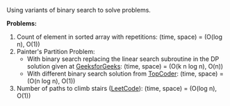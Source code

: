 Using variants of binary search to solve problems.

**Problems:**
1. Count of element in sorted array with repetitions: (time, space) = (O(log n), O(1))
2. Painter's Partition Problem:
    - With binary search replacing the linear search subroutine in the DP solution given at [GeeksforGeeks]((https://www.geeksforgeeks.org/painters-partition-problem/)): (time, space) = (O(k n log n), O(n))
    - With different binary search solution from [TopCoder](https://www.topcoder.com/community/competitive-programming/tutorials/binary-search/):  (time, space) = (O(n log n), O(1))
3. Number of paths to climb stairs ([LeetCode](https://leetcode.com/problems/climbing-stairs/)): (time, space) = (O(log n), O(1))
